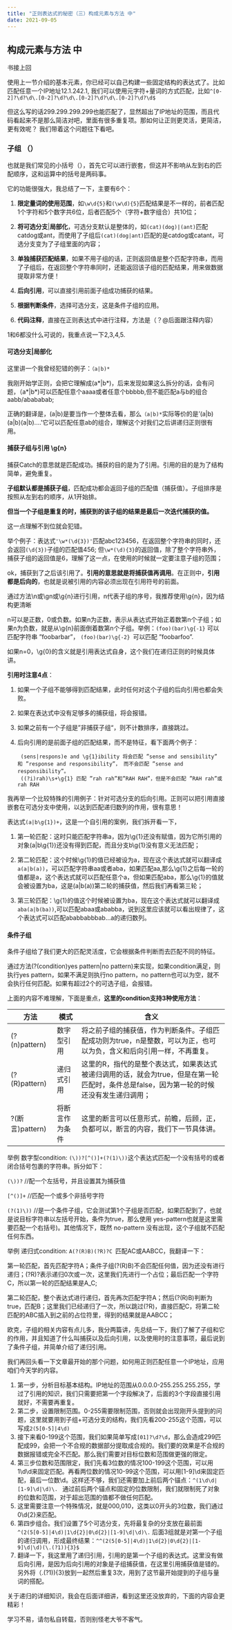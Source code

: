 ```yaml
---
title: "正则表达式的秘密（三）构成元素与方法 中"
date: 2021-09-05
---
```



## 构成元素与方法 中
书接上回

使用上一节介绍的基本元素，你已经可以自己构建一些固定结构的表达式了。比如匹配任意一个IP地址12.1.242.1, 我们可以使用元字符+量词的方式匹配，比如`^[0-2]?\d?\d\.[0-2]?\d?\d\.[0-2]?\d?\d\.[0-2]?\d?\d$`

但这么写的话299.299.299.299也能匹配了，显然超出了IP地址的范围，而且代码看起来不是那么简洁对吧，里面有很多重复项。那如何让正则更灵活，更简洁，更有效呢？  我们带着这个问题往下看吧。


### 子组  （）
也就是我们常见的小括号（），首先它可以进行嵌套，但这并不影响从左到右的匹配顺序，这和运算中的括号是两码事。

它的功能很强大，我总结了一下，主要有6个：
1. **限定量词的使用范围**，如`\w\d{5}`和`(\w\d){5}`匹配结果是不一样的，前者匹配1个字符和5个数字共6位，后者匹配5个（字符+数字组合）共10位；

1. **将可选分支**|**局部化**，可选分支默认是整体的，如`(cat)(dog)|(ant)`匹配catdog或ant，而使用了子组后`(cat)(dog|ant)`匹配的是catdog或catant，可选分支变为了子组里面的内容；

1. **单独捕获匹配结果**，如果不用子组的话，正则返回值是整个匹配字符串，而用了子组后，在返回整个字符串同时，还能返回该子组的匹配结果，用来做数据提取非常方便！

1. **后向引用**，可以直接引用前面子组成功捕获的结果。
1. **根据判断条件**，选择可选分支，这是条件子组的应用。
1. **代码注释**，直接在正则表达式中进行注释，方法是（？@后面跟注释内容）

1和6都没什么可说的，我重点说一下2,3,4,5.

#### **可选分支|局部化**
这里讲一个我曾经犯错的例子：`（a|b)*`

我刚开始学正则，会把它理解成(a*|b*)，后来发现如果这么拆分的话，会有问题，（a*|b*)可以匹配任意个aaaa或者任意个bbbbb,但不能匹配a与b的组合aabb/abababab;

正确的翻译是，(a|b)是要当作一个整体去看，那么`（a|b)*`实际等价的是’(a|b)(a|b)(a|b)....'它可以匹配任意ab的组合，理解这个对我们之后讲递归正则很有用。

#### **捕获子组与引用 \g{n}**
捕获Catch的意思就是匹配成功。捕获的目的是为了引用。引用的目的是为了结构简单，避免重复。

**子组默认都是捕获子组**，匹配成功都会返回子组的匹配值（捕获值）。子组排序是按照从左到右的顺序，从1开始排。

**但当一个子组是重复的时，捕获到的该子组的结果是最后一次迭代捕获的值。**

这一点理解不到位就会犯错。

举个例子：表达式`'\w*(\d{3})'`匹配abc123456，在返回整个字符串的同时，还会返回`(\d{3})`子组的匹配值456; 但`\w*(\d){3}`的返回值，除了整个字符串外，捕获子组的返回值是6，理解了这一点，在使用的时候就一定要注意子组的范围；

ok，捕获到了之后该引用了。**引用的意思就是将捕获值再调用**。在正则中，**引用都是后向的**，也就是说被引用的内容必须出现在引用符号的前面。

通过方法\n或\gn或\g{n}进行引用，n代表子组的序号，我推荐使用\g{n}，因为结构更清晰

n可以是正数，0或负数。如果n为正数，表示从表达式开始正着数第n个子组；如果n为负数，就是从\g{n}前面倒着数第n个子组。举例：`(foo)(bar)\g{-1}` 可以匹配字符串 ”foobarbar”， `(foo)(bar)\g{-2} `可以匹配 ”foobarfoo”. 

如果n=0，\g{0}的含义就是引用表达式自身，这个我们在递归正则的时候具体讲。

**引用时注意4点**：

1. 如果一个子组不能够得到匹配结果，此时任何对这个子组的后向引用也都会失败。
2. 如果在表达式中没有足够多的捕获组，将会报错。
3. 如果之前有一个子组是”非捕获子组“，则不计数排序，直接跳过。
4. 后向引用的是前面子组的匹配结果，而不是特征，看下面两个例子：

        (sens|respons)e and \g{1}ibility 将会匹配 ”sense and sensibility” 和 ”response and responsibility”， 而不会匹配 ”sense and responsibility”。
        ((?i)rah)\s+\g{1} 匹配 ”rah rah”和”RAH RAH”，但是不会匹配 ”RAH rah”或rah RAH
我再举一个比较特殊的引用例子：针对可选分支的后向引用。正则可以把引用直接嵌套在可选分支中使用，以达到匹配递归数列的作用，很有意思！

表达式`(a|b\g{1})+`，这是一个自引用的案例，我们拆开看一下，

1. 第一轮匹配：这时只能匹配字符串a，因为\g{1}还没有赋值，因为它所引用的对象(a|b\g{1})还没有得到匹配，而且分支b\g{1}没有意义无法匹配；

2. 第二轮匹配：这个时候\g{1}的值已经被设为a，现在这个表达式就可以翻译成`a(a|b(a))`，可以匹配字符串aa或者aba，如果匹配aa,那么\g{1}之后每一轮的值都是a，这个表达式就可以匹配任意个a，但如果匹配aba，那么\g{1}的值就会被设置为ba，这是(a|b(a))第二轮的捕获值，然后我们再看第三轮；

3. 第三轮匹配：\g{1}的值这个时候被设置为ba，现在这个表达式就可以翻译成`aba(a|b(ba))`,可以匹配abaa或ababba，说到这里应该就可以看出规律了，这个表达式可以匹配ababbabbbab...a的递归数列。

#### **条件子组**
条件子组给了我们更大的匹配灵活度，它会根据条件判断而去匹配不同的特征。

通过方法(?(condition)yes pattern|no pattern)来实现，如果condition满足，则执行yes pattern，如果不满足则执行no pattern，no pattern也可以为空，就不会执行任何匹配。如果有超过2个的可选子组，会报错。

上面的内容不难理解，下面是重点，**这里的condition支持3种使用方法**：


| 方法 |模式|含义 |
| --- | --- |---|
| (?(n)pattern) | 数字型引用|将之前子组的捕获值，作为判断条件。子组匹配成功则为true，n是整数，可以为正，也可以为负，含义和后向引用一样，不再重复。 |
|(?(R)pattern)| 递归式引用|这里的R，指代的是整个表达式，如果表达式被递归调用的话，就会为true，但是在第一轮匹配时，条件总是false，因为第一轮的时候还没有发生递归调用；
|?(断言)pattern)|将断言作为条件|这里的断言可以任意形式，前瞻，后顾，正，负都可以，断言的内容，我们下一节具体讲。

举例 数字型condition: `(\))?[^()]+(?(1)\))`这个表达式匹配一个没有括号的或者闭合括号包裹的字符串。拆分如下：

`(\))?`    //配一个左括号，并且设置其为捕获值

`[^()]+`   //匹配一个或多个非括号字符

`(?(1)\))` //是一个条件子组，它会测试第1个子组是否匹配，如果匹配到了，也就是说目标字符串以左括号开始，条件为true，那么使用 yes-pattern也就是这里需要匹配一个右括号)。其他情况下，既然 no-pattern 没有出现，这个子组就不匹配任何东西。

举例 递归式condition: `A(?(R)B)(?R)?C `匹配AC或AABCC，我翻译一下：

第一轮匹配，首先匹配字符A；条件子组(?(R)B)不会匹配任何值，因为还没有进行递归；(?R)?表示递归0次或一次，这里我们先进行一个占位；最后匹配一个字符C，所以第一轮的匹配结果是A_C;

第二轮匹配，整个表达式进行递归，首先再次匹配字符A；然后(?(R)B)判断为true，匹配B；这里我们已经递归了一次，所以跳过(?R)，直接匹配C，将第二轮匹配的ABC插入到之前的占位符里，得到的结果就是AABCC；

欧克，子组的相关内容有点儿多，我分两篇讲，先总结一下，我们了解了子组和它的作用，并且知道了什么叫捕获以及后向引用，以及使用时的注意事项，最后说到了条件子组，并简单介绍了递归引用。

我们再回头看一下文章最开始的那个问题，如何用正则匹配任意一个IP地址，应用咱们今天学的内容。

1. 第一步，分析目标基本结构。IP地址的范围从0.0.0.0-255.255.255.255，学过了引用的知识，我们只需要把第一个字段解决了，后面的3个字段直接引用就好，不需要再重复。
1. 第二步，设置限制范围。0-255需要限制范围，否则就会出现刚开头提到的问题，这里就要用到子组+可选分支的结构，我们先看200-255这个范围，可以写成`2(5[0-5]|4\d)`
1. 接下来看0-199这个范围，我们如果简单写成`[01]?\d?\d`，那么会造成299匹配成99，会把一个不合规的数据部分提取成合规的。我们要的效果是不合规的数据报错或完全不匹配。那么我们需要对目标位数和范围做更强的限定。
1. 第三步位数和范围限定，我们先看3位数的情况100-199这个范围，可以用1\d\d来固定匹配。再看两位数的情况10-99这个范围，可以用[1-9]\d来固定匹配，最后一位数\d。这样还不够，我们还需要加上前后两个锚点：`^(1\d\d|[1-9]\d|\d)\. ` 通过前后两个锚点和固定的位数限制，我们就限制死了对象的位数和范围，对于超出范围的值都不做任何匹配。
1. 这里需要注意一个特殊情况，就是000,010，这类以0开头的3位数，我们通过0\d{2}来匹配。
1. 第四步组合。我们设置了5个可选分支，先将最复杂的分支放在最前面`^(2(5[0-5]|4\d)|1\d{2}|0\d{2}|[1-9]\d|\d)\.` 后面3组就是对第一个子组的递归调用，形成最终结果：`^^(2(5[0-5]|4\d)|1\d{2}|0\d{2}|[1-9]\d|\d)(\.(?1)){3}$`
1. 翻译一下，我这里用了递归引用，引用的是第一个子组的表达式。这里没有做后向引用，是因为后向引用的对象是子组捕获值，在这里引用捕获值是错的。另外将（\.(?1)){3}放到一起然后重复3次，用到了这节最开始提到的子组与量词的搭配。

关于递归的详细知识，我会在后面详细讲，看到这里还没放弃的，下面的内容会更精彩！


学习不易，请勿私自转载，否则别怪老大爷不客气。
